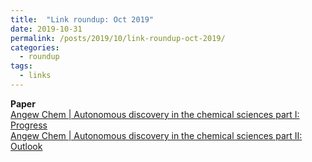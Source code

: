 ```yaml
---
title:  "Link roundup: Oct 2019"
date: 2019-10-31
permalink: /posts/2019/10/link-roundup-oct-2019/
categories: 
  - roundup
tags:
  - links
---
```

  
**Paper**  
[Angew Chem \| Autonomous discovery in the chemical sciences part I: Progress](https://onlinelibrary.wiley.com/doi/10.1002/anie.201909987)  
[Angew Chem \| Autonomous discovery in the chemical sciences part II: Outlook](https://onlinelibrary.wiley.com/doi/abs/10.1002/anie.201909989)   
